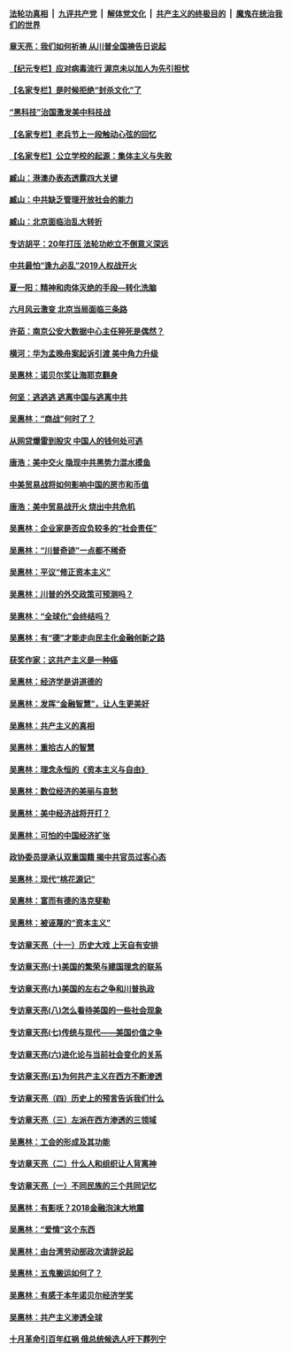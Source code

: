 

####  [法轮功真相](../../../../basic/blob/master/README.md?t=06220202) &nbsp;|&nbsp; [九评共产党](../../../../9ping.md/blob/master/README.md?t=06220202) &nbsp;|&nbsp; [解体党文化](../../../../jtdwh.md/blob/master/README.md?t=06220202)  &nbsp;|&nbsp; [共产主义的终极目的](../../../../gczydzjmd.md/blob/master/README.md?t=06220202) &nbsp;|&nbsp; [魔鬼在统治我们的世界](../../../../mgztzwmdsj.md/blob/master/README.md?t=06220202) 

#### [章天亮：我们如何祈祷 从川普全国祷告日说起](../pages/nsc423/n11944627.md?t=06220202) 

#### [【纪元专栏】应对病毒流行 渥京未以加人为先引担忧](../pages/nsc423/n11875714.md?t=06220202) 

#### [【名家专栏】是时候拒绝“封杀文化”了](../pages/nsc423/n11814093.md?t=06220202) 

#### [“黑科技”治国激发美中科技战](../pages/nsc423/n11638056.md?t=06220202) 

#### [【名家专栏】老兵节上一段触动心弦的回忆](../pages/nsc423/n11646016.md?t=06220202) 

#### [【名家专栏】公立学校的起源：集体主义与失败](../pages/nsc423/n11601833.md?t=06220202) 

#### [臧山：港澳办表态透露四大关键](../pages/nsc423/n11421628.md?t=06220202) 

#### [臧山：中共缺乏管理开放社会的能力](../pages/nsc423/n11407457.md?t=06220202) 

#### [臧山：北京面临治乱大转折](../pages/nsc423/n11406895.md?t=06220202) 

#### [专访胡平：20年打压 法轮功屹立不倒意义深远](../pages/nsc423/n11398800.md?t=06220202) 

#### [中共最怕“逢九必乱”2019人权战开火](../pages/nsc423/n11385248.md?t=06220202) 

#### [夏一阳：精神和肉体灭绝的手段—转化洗脑](../pages/nsc423/n11368250.md?t=06220202) 

#### [六月风云激变 北京当局面临三条路](../pages/nsc423/n11313668.md?t=06220202) 

#### [许茹：南京公安大数据中心主任猝死是偶然？](../pages/nsc423/n11064744.md?t=06220202) 

#### [横河：华为孟晚舟案起诉引渡 美中角力升级](../pages/nsc423/n11027230.md?t=06220202) 

#### [吴惠林：诺贝尔奖让海耶克翻身](../pages/nsc423/n10890049.md?t=06220202) 

#### [何坚：逃逃逃 逃离中国与逃离中共](../pages/nsc423/n10592891.md?t=06220202) 

#### [吴惠林：“商战”何时了？](../pages/nsc423/n10573558.md?t=06220202) 

#### [从网贷爆雷到股灾 中国人的钱何处可逃](../pages/nsc423/n10572800.md?t=06220202) 

#### [唐浩：美中交火 隐现中共黑势力混水摸鱼](../pages/nsc423/n10544040.md?t=06220202) 

#### [中美贸易战将如何影响中国的房市和币值](../pages/nsc423/n10543697.md?t=06220202) 

#### [唐浩：美中贸易战开火 烧出中共危机](../pages/nsc423/n10540126.md?t=06220202) 

#### [吴惠林：企业家是否应负较多的“社会责任”](../pages/nsc423/n10535022.md?t=06220202) 

#### [吴惠林：“川普奇迹”一点都不稀奇](../pages/nsc423/n10512808.md?t=06220202) 

#### [吴惠林：平议“修正资本主义”](../pages/nsc423/n10495724.md?t=06220202) 

#### [吴惠林：川普的外交政策可预测吗？](../pages/nsc423/n10462387.md?t=06220202) 

#### [吴惠林：“全球化”会终结吗？](../pages/nsc423/n10452838.md?t=06220202) 

#### [吴惠林：有“德”才能走向民主化金融创新之路](../pages/nsc423/n10432292.md?t=06220202) 

#### [获奖作家：这共产主义是一种癌](../pages/nsc423/n10431541.md?t=06220202) 

#### [吴惠林：经济学是讲道德的](../pages/nsc423/n10398014.md?t=06220202) 

#### [吴惠林：发挥“金融智慧”，让人生更美好](../pages/nsc423/n10375019.md?t=06220202) 

#### [吴惠林：共产主义的真相](../pages/nsc423/n10351394.md?t=06220202) 

#### [吴惠林：重拾古人的智慧](../pages/nsc423/n10337691.md?t=06220202) 

#### [吴惠林：理念永恒的《资本主义与自由》](../pages/nsc423/n10316274.md?t=06220202) 

#### [吴惠林：数位经济的美丽与哀愁](../pages/nsc423/n10292946.md?t=06220202) 

#### [吴惠林：美中经济战将开打？](../pages/nsc423/n10258825.md?t=06220202) 

#### [吴惠林：可怕的中国经济扩张](../pages/nsc423/n10219147.md?t=06220202) 

#### [政协委员提承认双重国籍 揭中共官员过客心态](../pages/nsc423/n10208809.md?t=06220202) 

#### [吴惠林：现代“桃花源记”](../pages/nsc423/n10185234.md?t=06220202) 

#### [吴惠林：富而有德的洛克斐勒](../pages/nsc423/n10142264.md?t=06220202) 

#### [吴惠林：被诬蔑的“资本主义”](../pages/nsc423/n10124816.md?t=06220202) 

#### [专访章天亮（十一）历史大戏 上天自有安排](../pages/nsc423/n10094905.md?t=06220202) 

#### [专访章天亮(十)美国的繁荣与建国理念的联系](../pages/nsc423/n10094899.md?t=06220202) 

#### [专访章天亮(九)美国的左右之争和川普执政](../pages/nsc423/n10094889.md?t=06220202) 

#### [专访章天亮(八)怎么看待美国的一些社会现象](../pages/nsc423/n10094857.md?t=06220202) 

#### [专访章天亮(七)传统与现代——美国价值之争](../pages/nsc423/n10093140.md?t=06220202) 

#### [专访章天亮(六)进化论与当前社会变化的关系](../pages/nsc423/n10092036.md?t=06220202) 

#### [专访章天亮(五)为何共产主义在西方不断渗透](../pages/nsc423/n10083620.md?t=06220202) 

#### [专访章天亮（四）历史上的预言告诉我们什么](../pages/nsc423/n10083606.md?t=06220202) 

#### [专访章天亮（三）左派在西方渗透的三领域](../pages/nsc423/n10081115.md?t=06220202) 

#### [吴惠林：工会的形成及其功能](../pages/nsc423/n10080633.md?t=06220202) 

#### [专访章天亮（二）什么人和组织让人背离神](../pages/nsc423/n10076637.md?t=06220202) 

#### [专访章天亮（一）不同民族的三个共同记忆](../pages/nsc423/n10074188.md?t=06220202) 

#### [吴惠林：有影呒？2018金融泡沫大地震](../pages/nsc423/n10040534.md?t=06220202) 

#### [吴惠林：“爱情”这个东西](../pages/nsc423/n10019423.md?t=06220202) 

#### [吴惠林：由台湾劳动部政次请辞说起](../pages/nsc423/n9979679.md?t=06220202) 

#### [吴惠林：五鬼搬运如何了？](../pages/nsc423/n9925338.md?t=06220202) 

#### [吴惠林：有感于本年诺贝尔经济学奖](../pages/nsc423/n9871883.md?t=06220202) 

#### [吴惠林：共产主义渗透全球](../pages/nsc423/n9812748.md?t=06220202) 

#### [十月革命引百年红祸 俄总统候选人吁下葬列宁](../pages/nsc423/n9810182.md?t=06220202) 


